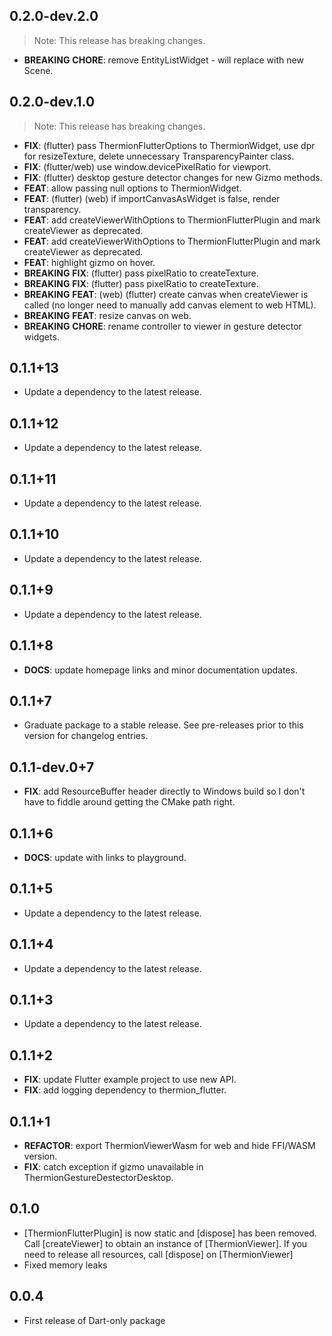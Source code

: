 ## 0.2.0-dev.2.0

> Note: This release has breaking changes.

 - **BREAKING** **CHORE**: remove EntityListWidget - will replace with new Scene.

## 0.2.0-dev.1.0

> Note: This release has breaking changes.

 - **FIX**: (flutter) pass ThermionFlutterOptions to ThermionWidget, use dpr for resizeTexture, delete unnecessary TransparencyPainter class.
 - **FIX**: (flutter/web) use window.devicePixelRatio for viewport.
 - **FIX**: (flutter) desktop gesture detector changes for new Gizmo methods.
 - **FEAT**: allow passing null options to ThermionWidget.
 - **FEAT**: (flutter) (web) if importCanvasAsWidget is false, render transparency.
 - **FEAT**: add createViewerWithOptions to ThermionFlutterPlugin and mark createViewer as deprecated.
 - **FEAT**: add createViewerWithOptions to ThermionFlutterPlugin and mark createViewer as deprecated.
 - **FEAT**: highlight gizmo on hover.
 - **BREAKING** **FIX**: (flutter) pass pixelRatio to createTexture.
 - **BREAKING** **FIX**: (flutter) pass pixelRatio to createTexture.
 - **BREAKING** **FEAT**: (web) (flutter) create canvas when createViewer is called (no longer need to manually add canvas element to web HTML).
 - **BREAKING** **FEAT**: resize canvas on web.
 - **BREAKING** **CHORE**: rename controller to viewer in gesture detector widgets.

## 0.1.1+13

 - Update a dependency to the latest release.

## 0.1.1+12

 - Update a dependency to the latest release.

## 0.1.1+11

 - Update a dependency to the latest release.

## 0.1.1+10

 - Update a dependency to the latest release.

## 0.1.1+9

 - Update a dependency to the latest release.

## 0.1.1+8

 - **DOCS**: update homepage links and minor documentation updates.

## 0.1.1+7

 - Graduate package to a stable release. See pre-releases prior to this version for changelog entries.

## 0.1.1-dev.0+7

 - **FIX**: add ResourceBuffer header directly to Windows build so I don't have to fiddle around getting the CMake path right.

## 0.1.1+6

 - **DOCS**: update with links to playground.

## 0.1.1+5

 - Update a dependency to the latest release.

## 0.1.1+4

 - Update a dependency to the latest release.

## 0.1.1+3

 - Update a dependency to the latest release.

## 0.1.1+2

 - **FIX**: update Flutter example project to use new API.
 - **FIX**: add logging dependency to thermion_flutter.

## 0.1.1+1

 - **REFACTOR**: export ThermionViewerWasm for web and hide FFI/WASM version.
 - **FIX**: catch exception if gizmo unavailable in ThermionGestureDestectorDesktop.

## 0.1.0
* [ThermionFlutterPlugin] is now static and [dispose] has been removed. Call [createViewer] to obtain an instance of [ThermionViewer]. If you need to release all resources, call [dispose] on [ThermionViewer] 
* Fixed memory leaks

## 0.0.4
* First release of Dart-only package


